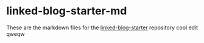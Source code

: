 # linked-blog-starter-md
These are the markdown files for the [linked-blog-starter](https://github.com/matthewwong525/linked-blog-starter) repository
cool edit
qweqw